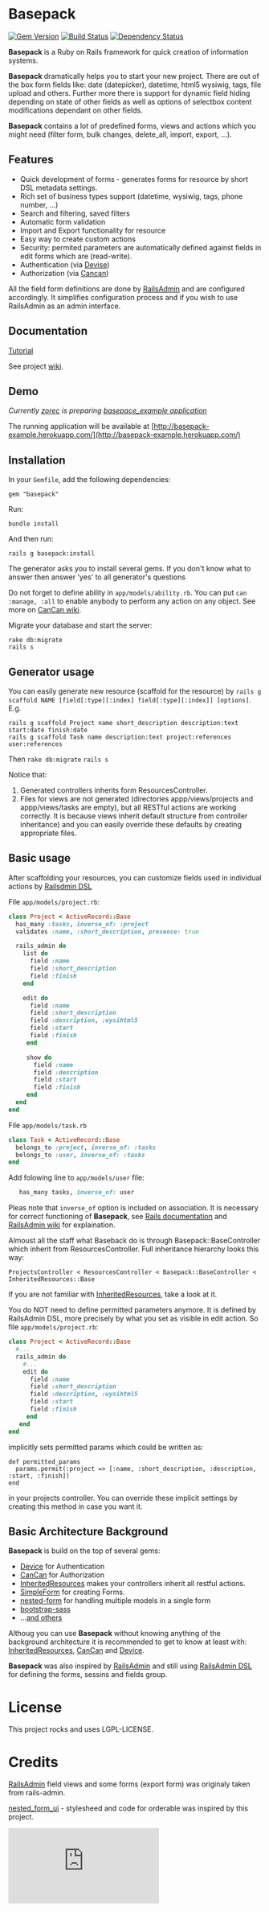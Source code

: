 Basepack
=======
[![Gem Version](https://badge.fury.io/rb/basepack.png)](http://badge.fury.io/rb/basepack)
[![Build Status](https://api.travis-ci.org/lksv/basepack.png?branch=master)](http://travis-ci.org/lksv/base_pack)
[![Dependency Status](https://gemnasium.com/lksv/basepack.png)](https://gemnasium.com/lksv/basepack)

**Basepack** is a Ruby on Rails framework for quick creation of information
systems. 

**Basepack** dramatically helps you to start your new project.
There are out of the box form fields like: date (datepicker), datetime, html5
wysiwig, tags, file upload and others. Further more there is support for 
dynamic field hiding depending on state of other fields as well as
options of selectbox content modifications dependant on other fields.

**Basepack** contains a lot of predefined forms, views and actions which you might need
(filter form, bulk changes, delete\_all, import, export, ...).

## Features

* Quick development of forms - generates forms for resource by short DSL metadata
  settings.
* Rich set of business types support (datetime, wysiwig, tags, phone number, ...)
* Search and filtering, saved filters
* Automatic form validation
* Import and Export functionality for resource
* Easy way to create custom actions
* Security: permited parameters are automatically defined against fields in edit forms which are (read-write).
* Authentication (via [Devise](ttps://github.com/plataformatec/devise))
* Authorization (via [Cancan](https://github.com/ryanb/cancan.git))

All the field form definitions are done by [RailsAdmin](https://github.com/sferik/rails_admin) and are configured
accordingly.  It simplifies configuration process and if you wish to use
RailsAdmin as an admin interface.


## Documentation

[Tutorial](https://github.com/lksv/basepack/wiki/Tutorial)

See project [wiki](https://github.com/lksv/basepack/wiki).

## Demo

*Currently [zorec](https://github.com/zorec) is preparing 
[basepace_example application](https://github.com/zorec/basepack_example)*

The running application will be available at [http://basepack-example.herokuapp.com/](http://basepack-example.herokuapp.com/)

## Installation

In your `Gemfile`, add the following dependencies:

    gem "basepack"

Run:

    bundle install

And then run:

    rails g basepack:install

The generator asks you to install several gems. If you don't know what
to answer then answer 'yes' to all generator's questions

Do not forget to define ability in `app/models/ability.rb`. You can put ```can
:manage, :all``` to enable anybody to perform any action on any object. 
See more on [CanCan wiki](https://github.com/ryanb/cancan/wiki/Defining-Abilities).

Migrate your database and start the server:

    rake db:migrate
    rails s


## Generator usage

You can easily generate new resource (scaffold for the resource) by
```rails g scaffold NAME [field[:type][:index] field[:type][:index]] [options]```.
E.g.

    rails g scaffold Project name short_description description:text start:date finish:date
    rails g scaffold Task name description:text project:references user:references

Then 
```rake db:migrate```
```rails s```

Notice that:
1. Generated controllers inherits form ResourcesController.
2. Files for views are not generated (directories appp/views/projects 
and appp/views/tasks are empty), but all RESTful actions are working correctly. 
It is because views inherit default structure from controller inheritance) 
and you can easily override these defaults by creating appropriate files.

## Basic usage

After scaffolding your resources, you can customize fields used in individual actions by [Railsdmin DSL](https://github.com/sferik/rails_admin/wiki/Railsadmin-DSL)

File ```app/models/project.rb```:

```ruby
class Project < ActiveRecord::Base
  has_many :tasks, inverse_of: :project
  validates :name, :short_description, presence: true

  rails_admin do
    list do
      field :name
      field :short_description
      field :finish
    end

    edit do
      field :name
      field :short_description
      field :description, :wysihtml5
      field :start
      field :finish
     end 

     show do
       field :name
       field :description
       field :start
       field :finish
     end 
  end 
end
```

File ```app/models/task.rb```
```ruby
class Task < ActiveRecord::Base
  belongs_to :project, inverse_of: :tasks
  belongs_to :user, inverse_of: :tasks
end
```

Add folowing line to ```app/models/user``` file:
```ruby
   has_many tasks, inverse_of: user
```

Pleas note that ```inverse_of``` option is included on association. It is 
necessary for correct functioning of **Basepack**, see 
[Rails documentation](http://api.rubyonrails.org/classes/ActiveRecord/Associations/ClassMethods.html#label-Bi-directional+associations) 
and [RailsAdmin
wiki](https://github.com/sferik/rails_admin/wiki/Associations-basics#inverse_of-avoiding-edit-association-spaghetti-issues) 
for explaination.


Almoust all the staff what Baseback do is through  Basepack::BaseController which inherit from ResourcesController. Full inheritance hierarchy looks this way:
```
ProjectsController < ResourcesController < Basepack::BaseController < InheritedResources::Base
```


If you are not familiar with [InheritedResources](https://github.com/josevalim/inherited_resources), take a look at it.  

You do NOT need to define permitted parameters anymore. It is defined by RailsAdmin DSL, more precisely by what you set as visible in edit action. 
So file ```app/models/project.rb```:

```ruby
class Project < ActiveRecord::Base
  #...
  rails_admin do
    #...
    edit do
      field :name
      field :short_description
      field :description, :wysihtml5
      field :start
      field :finish
     end 
   end
end
```

implicitly sets permitted params which could be written as:
```
def permitted_params
  params.permit(:project => [:name, :short_description, :description, :start, :finish])
end
```
in your projects controller. You can override these implicit settings by creating this method in case you want it.

## Basic Architecture Background

**Basepack** is build on the top of several gems:
* [Device](https://github.com/plataformatec/devise) for Authentication
* [CanCan](https://github.com/ryanb/cancan.git) for Authorization
* [InheritedResources](https://github.com/josevalim/inherited_resources)
   makes your controllers inherit all restful actions.
* [SimpleForm](https://github.com/plataformatec/simple_form) for
  creating Forms.
* [nested-form](https://github.com/ryanb/nested_form) for handling
  multiple models in a single form
* [bootstrap-sass](https://github.com/thomas-mcdonald/bootstrap-sass)
* ...[and others](basepack.gemspec)

Althoug you can use **Basepack** without knowing anything of the
background architecture it is recommended to get to know at least with:
[InheritedResources](https://github.com/josevalim/inherited_resources),
[CanCan](https://github.com/ryanb/cancan.git) and
[Device](https://github.com/plataformatec/devise). 

**Basepack** was also
inspired by [RailsAdmin](https://github.com/sferik/rails_admin) and
still using [RailsAdmin
DSL](https://github.com/sferik/rails_admin/wiki/Railsadmin-DSL) for defining the forms, sessins and fields group.

License
=======

This project rocks and uses LGPL-LICENSE.

Credits
=======

[RailsAdmin](https://github.com/sferik/rails_admin) field views and some forms (export form) was
originaly taken from rails-admin.

[nested_form_ui](https://github.com/tb/nested_form_ui) - stylesheed and
code for orderable was inspired by this project.







[![Analytics](https://ga-beacon.appspot.com/UA-46491076-2/basepack/README.md?pixel)](https://github.com/igrigorik/ga-beacon)

